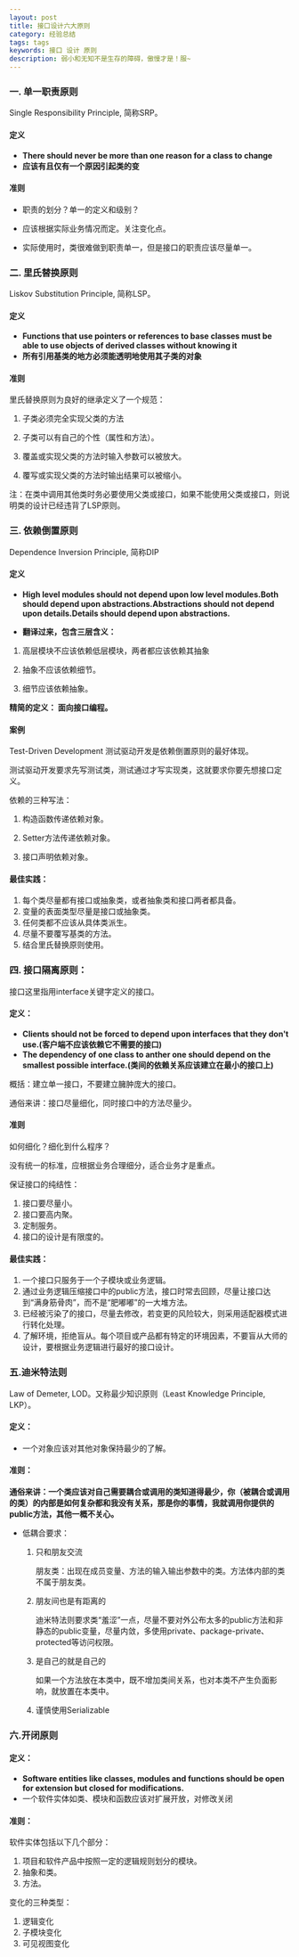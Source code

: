 ```yaml
---
layout: post
title: 接口设计六大原则
category: 经验总结
tags: tags
keywords: 接口 设计 原则
description: 弱小和无知不是生存的障碍，傲慢才是！服~ 
---
```



### 一. 单一职责原则

Single Responsibility Principle, 简称SRP。

#### 定义

 - **There should never be more than one reason for a class to change**
 - **应该有且仅有一个原因引起类的变**

#### 准则

- 职责的划分？单一的定义和级别？

- 应该根据实际业务情况而定。关注变化点。

- 实际使用时，类很难做到职责单一，但是接口的职责应该尽量单一。


### 二. 里氏替换原则

Liskov Substitution Principle, 简称LSP。

#### 定义

- **Functions that use pointers or references to base classes must be able to use objects of derived classes without knowing it**
- **所有引用基类的地方必须能透明地使用其子类的对象**

#### 准则

里氏替换原则为良好的继承定义了一个规范：

1. 子类必须完全实现父类的方法

2. 子类可以有自己的个性（属性和方法）。

3. 覆盖或实现父类的方法时输入参数可以被放大。
 
4. 覆写或实现父类的方法时输出结果可以被缩小。

注：在类中调用其他类时务必要使用父类或接口，如果不能使用父类或接口，则说明类的设计已经违背了LSP原则。


### 三. 依赖倒置原则

Dependence Inversion Principle, 简称DIP

#### 定义

 - **High level modules should not depend upon low level modules.Both should depend upon abstractions.Abstractions should not depend upon details.Details should depend upon abstractions.**

 - **翻译过来，包含三层含义：**
  
  1. 高层模块不应该依赖低层模块，两者都应该依赖其抽象

  2. 抽象不应该依赖细节。

  3. 细节应该依赖抽象。

    
**精简的定义： 面向接口编程。**

 
#### 案例

Test-Driven Development 测试驱动开发是依赖倒置原则的最好体现。

测试驱动开发要求先写测试类，测试通过才写实现类，这就要求你要先想接口定义。

 
依赖的三种写法：

1. 构造函数传递依赖对象。

2. Setter方法传递依赖对象。

3. 接口声明依赖对象。

 

#### 最佳实践：

1. 每个类尽量都有接口或抽象类，或者抽象类和接口两者都具备。
2. 变量的表面类型尽量是接口或抽象类。
3. 任何类都不应该从具体类派生。
4. 尽量不要覆写基类的方法。
5. 结合里氏替换原则使用。

### 四. 接口隔离原则：

接口这里指用interface关键字定义的接口。

#### 定义：

- **Clients should not be forced to depend upon interfaces that they don't use.(客户端不应该依赖它不需要的接口)**
- **The dependency of one class to anther one should depend on the smallest possible interface.(类间的依赖关系应该建立在最小的接口上)**

概括：建立单一接口，不要建立臃肿庞大的接口。

通俗来讲：接口尽量细化，同时接口中的方法尽量少。

#### 准则

如何细化？细化到什么程序？

没有统一的标准，应根据业务合理细分，适合业务才是重点。

保证接口的纯结性：

1. 接口要尽量小。
2. 接口要高内聚。
3. 定制服务。
4. 接口的设计是有限度的。

#### 最佳实践：

1. 一个接口只服务于一个子模块或业务逻辑。
2. 通过业务逻辑压缩接口中的public方法，接口时常去回顾，尽量让接口达到“满身筋骨肉”，而不是“肥嘟嘟”的一大堆方法。
3. 已经被污染了的接口，尽量去修改，若变更的风险较大，则采用适配器模式进行转化处理。
4. 了解环境，拒绝盲从。每个项目或产品都有特定的环境因素，不要盲从大师的设计，要根据业务逻辑进行最好的接口设计。

### 五.迪米特法则

Law of Demeter, LOD。又称最少知识原则（Least Knowledge Principle, LKP）。

#### 定义：

- 一个对象应该对其他对象保持最少的了解。

#### 准则：

**通俗来讲：一个类应该对自己需要耦合或调用的类知道得最少，你（被耦合或调用的类）的内部是如何复杂都和我没有关系，那是你的事情，我就调用你提供的public方法，其他一概不关心。**

- 低耦合要求：

  1. 只和朋友交流
  
      朋友类：出现在成员变量、方法的输入输出参数中的类。方法体内部的类不属于朋友类。

  2. 朋友间也是有距离的

      迪米特法则要求类“羞涩”一点，尽量不要对外公布太多的public方法和非静态的public变量，尽量内敛，多使用private、package-private、protected等访问权限。
  
  3. 是自己的就是自己的
      
      如果一个方法放在本类中，既不增加类间关系，也对本类不产生负面影响，就放置在本类中。

  4. 谨慎使用Serializable

 

### 六.开闭原则

#### 定义：

- **Software entities like classes, modules and functions should be open for extension but closed for modifications.**
- 一个软件实体如类、模块和函数应该对扩展开放，对修改关闭

#### 准则：

软件实体包括以下几个部分：

1. 项目和软件产品中按照一定的逻辑规则划分的模块。
2. 抽象和类。
3. 方法。

变化的三种类型：

1. 逻辑变化
2. 子模块变化
3. 可见视图变化